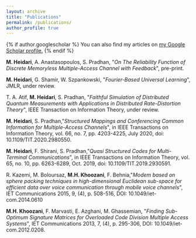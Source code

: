 ```yaml
---
layout: archive
title: "Publications"
permalink: /publications/
author_profile: true
---
```


{% if author.googlescholar %}
  You can also find my articles on <u><a href="{{author.googlescholar}}">my Google Scholar profile</a>.</u>
{% endif %}



**M. Heidari**, A. Anastasopoulos, S. Pradhan, "*On The Reliability
Function of Discrete Memoryless Multiple-Access Channel with
Feedback*\", pre-print.

**M. Heidari**, G. Shamir, W. Szpankowski, "*Fourier-Based Universal
Learning*\", JMLR, under review.

T. A. Atif, **M. Heidari**, S. Pradhan, "*Faithful Simulation of
Distributed Quantum Measurements with Applications in Distributed
Rate-Distortion Theory*\", IEEE Transaction on Information Theory, under
review.

**M. Heidari**, S. Pradhan,"*Structured Mappings and Conferencing Common
Information for Multiple-Access Channels*\", in IEEE Transactions on
Information Theory, vol. 66, no. 7, pp. 4203-4225, July 2020, doi:
10.1109/TIT.2020.2980550.

**M. Heidari**, F. Shirani, S. Pradhan,"*Quasi Structured Codes for
Multi-Terminal Communications*\", in IEEE Transactions on Information
Theory, vol. 65, no. 10, pp. 6263-6289, Oct. 2019, doi:
10.1109/TIT.2019.2930591.

R. Kazemi, M. Boloursaz, **M.H. Khoozani**, F. Behnia,"*Modem based on
sphere packing techniques in high-dimensional Euclidean sub-space for
efficient data over voice communication through mobile voice
channels*\", IET Communications 2015, 9, (4), p. 508-516, DOI:
10.1049/iet-com.2014.0610

**M.H. Khoozani**, F. Marvasti, E. Azghani, M. Ghassemian, "*Finding
Sub-Optimum Signature Matrices for Overloaded Code Division Multiple
Access Systems*\", IET Communications 2013, 7, (4), p. 295-306, DOI:
10.1049/iet-com.2012.0208.



